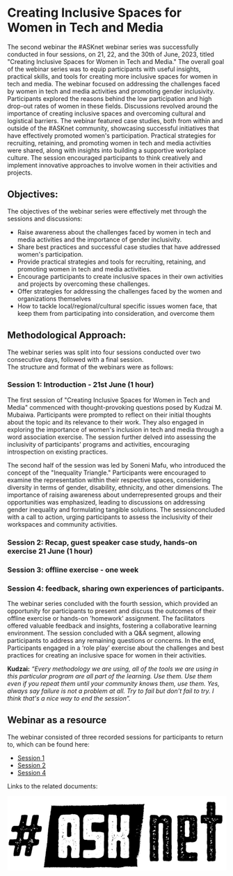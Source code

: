 # Creating Inclusive Spaces for Women in Tech and Media

The second webinar the #ASKnet webinar series was successfully conducted in four sessions, on 21, 22, and the 30th of June, 2023,  titled "Creating Inclusive Spaces for Women in Tech and Media." The overall goal of the webinar series was to equip participants with useful insights, practical skills, and tools for creating more inclusive spaces for women in tech and media.
The webinar focused on addressing the challenges faced by women in tech and media activities and promoting gender inclusivity. Participants explored the reasons behind the low participation and high drop-out rates of women in these fields. Discussions revolved around the importance of creating inclusive spaces and overcoming cultural and logistical barriers. The webinar featured case studies, both from within and outside of the #ASKnet community, showcasing successful initiatives that have effectively promoted women's participation. Practical strategies for recruiting, retaining, and promoting women in tech and media activities were shared, along with insights into building a supportive workplace culture. The session encouraged participants to think creatively and implement innovative approaches to involve women in their activities and projects.

## Objectives:
The objectives of the webinar series were effectively met through the sessions and discussions:
* Raise awareness about the challenges faced by women in tech and media activities and the importance of gender inclusivity.
* Share best practices and successful case studies that have addressed women's participation.
* Provide practical strategies and tools for recruiting, retaining, and promoting women in tech and media activities.
* Encourage participants to create inclusive spaces in their own activities and projects by overcoming these challenges.
* Offer strategies for addressing the challenges faced by the women and organizations themselves
* How to tackle local/regional/cultural specific issues women face, that keep them from participating into consideration, and overcome them

## Methodological Approach:
The webinar series was split into four sessions conducted over two consecutive days, followed with a final session.   
The structure and format of the webinars were as follows: 

### Session 1: Introduction - 21st June (1 hour)
The first session of "Creating Inclusive Spaces for Women in Tech and Media" commenced with thought-provoking questions posed by Kudzai M. Mubaiwa. Participants were prompted to reflect on their initial thoughts about the topic and its relevance to their work. They also engaged in exploring the importance of women's inclusion in tech and media through a word association exercise. The session further delved into assessing the inclusivity of participants' programs and activities, encouraging introspection on existing practices. 

The second half of the session was led by Soneni Mafu, who introduced the concept of the "Inequality Triangle." Participants were encouraged to examine the representation within their respective spaces, considering diversity in terms of gender, disability, ethnicity, and other dimensions. The importance of raising awareness about underrepresented groups and their opportunities was emphasized, leading to discussions on addressing gender inequality and formulating tangible solutions. The sessionconcluded with a call to action, urging participants to assess the inclusivity of their workspaces and community activities.

### Session 2: Recap, guest speaker case study, hands-on exercise 21 June (1 hour) 

### Session 3: offline exercise - one week

### Session 4: feedback, sharing own experiences of participants.
The webinar series concluded with the fourth session, which provided an opportunity for participants to
present and discuss the outcomes of their offline exercise or hands-on 'homework' assignment.
The facilitators offered valuable feedback and insights, fostering a collaborative learning environment. The session concluded with a Q&A segment, allowing participants to address any remaining questions or concerns.
In the end, Participants engaged in a ‘role play’ exercise about the challenges and best practices for creating an inclusive space for women in their activities.

**Kudzai:** _“Every methodology we are using, all of the tools we are using in this particular program are all part of the learning. Use them. Use them even if you repeat them until your community knows them, use them. Yes, always say failure is not a problem at all. Try to fail but don't fail to try. I think that's a nice way to end the session”._


## Webinar as a resource

The webinar consisted of three recorded sessions for participants to return to, which can be found here:  
* [Session 1](https://youtu.be/yaRG2TEdWhY)
* [Session 2](https://youtu.be/vHWmjZjdiVs)
* [Session 4](https://youtu.be/f47hwvAgxeE)

Links to the related documents:




![ASKnet Logo](images/asknet-logo.png)
